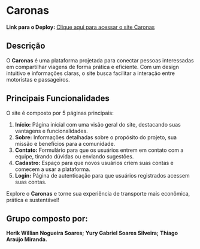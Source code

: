 # Caronas

**Link para o Deploy:** [Clique aqui para acessar o site Caronas](https://seusite.com)

## Descrição

O **Caronas** é uma plataforma projetada para conectar pessoas interessadas em compartilhar viagens de forma prática e eficiente. Com um design intuitivo e informações claras, o site busca facilitar a interação entre motoristas e passageiros.

## Principais Funcionalidades

O site é composto por 5 páginas principais:

1. **Início:** Página inicial com uma visão geral do site, destacando suas vantagens e funcionalidades.
2. **Sobre:** Informações detalhadas sobre o propósito do projeto, sua missão e benefícios para a comunidade.
3. **Contato:** Formulário para que os usuários entrem em contato com a equipe, tirando dúvidas ou enviando sugestões.
4. **Cadastro:** Espaço para que novos usuários criem suas contas e comecem a usar a plataforma.
5. **Login:** Página de autenticação para que usuários registrados acessem suas contas.

Explore o **Caronas** e torne sua experiência de transporte mais econômica, prática e sustentável!

## Grupo composto por:

**Herik Willian Nogueira Soares;**
**Yury Gabriel Soares Silveira;**
**Thiago Araújo Miranda.**